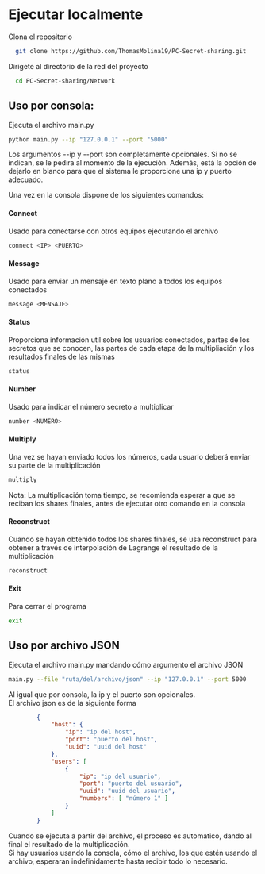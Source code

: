 # Ejecutar localmente

Clona el repositorio

```bash
  git clone https://github.com/ThomasMolina19/PC-Secret-sharing.git
```

Dirigete al directorio de la red del proyecto

```bash
  cd PC-Secret-sharing/Network
```


## Uso por consola:
Ejecuta el archivo main.py
```bash
python main.py --ip "127.0.0.1" --port "5000"
```
Los argumentos --ip y --port son completamente opcionales. Si no se indican, se le pedira al momento de la ejecución. Además, está la opción de dejarlo en blanco para que el sistema le proporcione una ip y puerto adecuado.

Una vez en la consola dispone de los siguientes comandos:
#### Connect
Usado para conectarse con otros equipos ejecutando el archivo
```bash
connect <IP> <PUERTO>
```

#### Message
Usado para enviar un mensaje en texto plano a todos los equipos conectados
```bash
message <MENSAJE>
```

#### Status
Proporciona información util sobre los usuarios conectados, partes de los secretos que se conocen, las partes de cada etapa de la multipliación y los resultados finales de las mismas
```bash
status
```

#### Number
Usado para indicar el número secreto a multiplicar
```bash
number <NUMERO>
````

#### Multiply
Una vez se hayan enviado todos los números, cada usuario deberá enviar su parte de la multiplicación
```bash
multiply
````
Nota: La multiplicación toma tiempo, se recomienda esperar a que se reciban los shares finales, antes de ejecutar otro comando en la consola

#### Reconstruct
Cuando se hayan obtenido todos los shares finales, se usa reconstruct para obtener a través de interpolación de Lagrange el resultado de la multiplicación
```bash
reconstruct
````

#### Exit
Para cerrar el programa
```bash
exit
```

## Uso por archivo JSON
Ejecuta el archivo main.py mandando cómo argumento el archivo JSON
```bash
main.py --file "ruta/del/archivo/json" --ip "127.0.0.1" --port 5000
```
Al igual que por consola, la ip y el puerto son opcionales. \
El archivo json es de la siguiente forma
```json
        {
            "host": {
                "ip": "ip del host",
                "port": "puerto del host",
                "uuid": "uuid del host"
            },
            "users": [
                {
                    "ip": "ip del usuario",
                    "port": "puerto del usuario",
                    "uuid": "uuid del usuario",
                    "numbers": [ "número 1" ]
                }
            ]
        }
```

Cuando se ejecuta a partir del archivo, el proceso es automatico, dando al final el resultado de la multiplicación. \
Si hay usuarios usando la consola, cómo el archivo, los que estén usando el archivo, esperaran indefinidamente hasta recibir todo lo necesario.